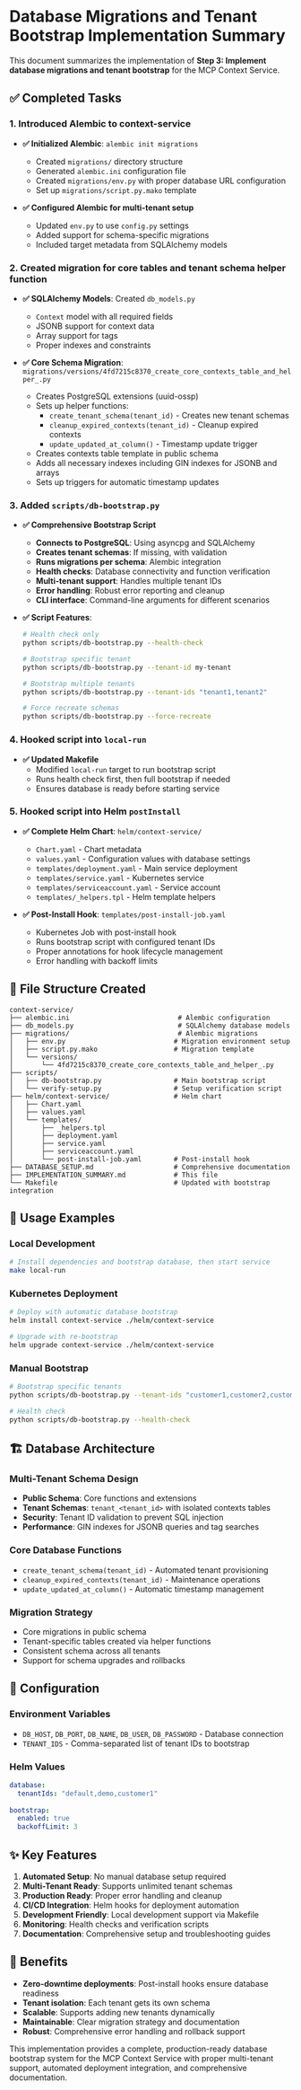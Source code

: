 # Database Migrations and Tenant Bootstrap Implementation Summary

This document summarizes the implementation of **Step 3: Implement database migrations and tenant bootstrap** for the MCP Context Service.

## ✅ Completed Tasks

### 1. Introduced Alembic to context-service

- **✅ Initialized Alembic**: `alembic init migrations`
  - Created `migrations/` directory structure
  - Generated `alembic.ini` configuration file
  - Created `migrations/env.py` with proper database URL configuration
  - Set up `migrations/script.py.mako` template

- **✅ Configured Alembic for multi-tenant setup**
  - Updated `env.py` to use `config.py` settings
  - Added support for schema-specific migrations
  - Included target metadata from SQLAlchemy models

### 2. Created migration for core tables and tenant schema helper function

- **✅ SQLAlchemy Models**: Created `db_models.py`
  - `Context` model with all required fields
  - JSONB support for context data
  - Array support for tags
  - Proper indexes and constraints

- **✅ Core Schema Migration**: `migrations/versions/4fd7215c8370_create_core_contexts_table_and_helper_.py`
  - Creates PostgreSQL extensions (uuid-ossp)
  - Sets up helper functions:
    - `create_tenant_schema(tenant_id)` - Creates new tenant schemas
    - `cleanup_expired_contexts(tenant_id)` - Cleanup expired contexts
    - `update_updated_at_column()` - Timestamp update trigger
  - Creates contexts table template in public schema
  - Adds all necessary indexes including GIN indexes for JSONB and arrays
  - Sets up triggers for automatic timestamp updates

### 3. Added `scripts/db-bootstrap.py`

- **✅ Comprehensive Bootstrap Script**
  - **Connects to PostgreSQL**: Using asyncpg and SQLAlchemy
  - **Creates tenant schemas**: If missing, with validation
  - **Runs migrations per schema**: Alembic integration
  - **Health checks**: Database connectivity and function verification
  - **Multi-tenant support**: Handles multiple tenant IDs
  - **Error handling**: Robust error reporting and cleanup
  - **CLI interface**: Command-line arguments for different scenarios

- **✅ Script Features**:
  ```bash
  # Health check only
  python scripts/db-bootstrap.py --health-check
  
  # Bootstrap specific tenant
  python scripts/db-bootstrap.py --tenant-id my-tenant
  
  # Bootstrap multiple tenants
  python scripts/db-bootstrap.py --tenant-ids "tenant1,tenant2"
  
  # Force recreate schemas
  python scripts/db-bootstrap.py --force-recreate
  ```

### 4. Hooked script into `local-run`

- **✅ Updated Makefile**
  - Modified `local-run` target to run bootstrap script
  - Runs health check first, then full bootstrap if needed
  - Ensures database is ready before starting service

### 5. Hooked script into Helm `postInstall`

- **✅ Complete Helm Chart**: `helm/context-service/`
  - `Chart.yaml` - Chart metadata
  - `values.yaml` - Configuration values with database settings
  - `templates/deployment.yaml` - Main service deployment
  - `templates/service.yaml` - Kubernetes service
  - `templates/serviceaccount.yaml` - Service account
  - `templates/_helpers.tpl` - Helm template helpers

- **✅ Post-Install Hook**: `templates/post-install-job.yaml`
  - Kubernetes Job with post-install hook
  - Runs bootstrap script with configured tenant IDs
  - Proper annotations for hook lifecycle management
  - Error handling with backoff limits

## 📁 File Structure Created

```
context-service/
├── alembic.ini                           # Alembic configuration
├── db_models.py                          # SQLAlchemy database models
├── migrations/                           # Alembic migrations
│   ├── env.py                           # Migration environment setup
│   ├── script.py.mako                   # Migration template
│   └── versions/
│       └── 4fd7215c8370_create_core_contexts_table_and_helper_.py
├── scripts/
│   ├── db-bootstrap.py                  # Main bootstrap script
│   └── verify-setup.py                  # Setup verification script
├── helm/context-service/                # Helm chart
│   ├── Chart.yaml
│   ├── values.yaml
│   └── templates/
│       ├── _helpers.tpl
│       ├── deployment.yaml
│       ├── service.yaml
│       ├── serviceaccount.yaml
│       └── post-install-job.yaml        # Post-install hook
├── DATABASE_SETUP.md                    # Comprehensive documentation
├── IMPLEMENTATION_SUMMARY.md            # This file
└── Makefile                             # Updated with bootstrap integration
```

## 🚀 Usage Examples

### Local Development
```bash
# Install dependencies and bootstrap database, then start service
make local-run
```

### Kubernetes Deployment
```bash
# Deploy with automatic database bootstrap
helm install context-service ./helm/context-service

# Upgrade with re-bootstrap
helm upgrade context-service ./helm/context-service
```

### Manual Bootstrap
```bash
# Bootstrap specific tenants
python scripts/db-bootstrap.py --tenant-ids "customer1,customer2,customer3"

# Health check
python scripts/db-bootstrap.py --health-check
```

## 🏗️ Database Architecture

### Multi-Tenant Schema Design
- **Public Schema**: Core functions and extensions
- **Tenant Schemas**: `tenant_<tenant_id>` with isolated contexts tables
- **Security**: Tenant ID validation to prevent SQL injection
- **Performance**: GIN indexes for JSONB queries and tag searches

### Core Database Functions
- `create_tenant_schema(tenant_id)` - Automated tenant provisioning
- `cleanup_expired_contexts(tenant_id)` - Maintenance operations
- `update_updated_at_column()` - Automatic timestamp management

### Migration Strategy
- Core migrations in public schema
- Tenant-specific tables created via helper functions
- Consistent schema across all tenants
- Support for schema upgrades and rollbacks

## 🔧 Configuration

### Environment Variables
- `DB_HOST`, `DB_PORT`, `DB_NAME`, `DB_USER`, `DB_PASSWORD` - Database connection
- `TENANT_IDS` - Comma-separated list of tenant IDs to bootstrap

### Helm Values
```yaml
database:
  tenantIds: "default,demo,customer1"
  
bootstrap:
  enabled: true
  backoffLimit: 3
```

## ✨ Key Features

1. **Automated Setup**: No manual database setup required
2. **Multi-Tenant Ready**: Supports unlimited tenant schemas
3. **Production Ready**: Proper error handling and cleanup
4. **CI/CD Integration**: Helm hooks for deployment automation
5. **Development Friendly**: Local development support via Makefile
6. **Monitoring**: Health checks and verification scripts
7. **Documentation**: Comprehensive setup and troubleshooting guides

## 🎯 Benefits

- **Zero-downtime deployments**: Post-install hooks ensure database readiness
- **Tenant isolation**: Each tenant gets its own schema
- **Scalable**: Supports adding new tenants dynamically
- **Maintainable**: Clear migration strategy and documentation
- **Robust**: Comprehensive error handling and rollback support

This implementation provides a complete, production-ready database bootstrap system for the MCP Context Service with proper multi-tenant support, automated deployment integration, and comprehensive documentation.
